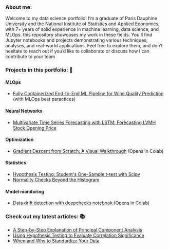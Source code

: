 

<!-- <div id="header" align="center">
  <img src="https://media.giphy.com/media/M9gbBd9nbDrOTu1Mqx/giphy.gif" width="100"/>
</div>
<br/> 

<div id="badges" align="center">
  <a href="https://www.linkedin.com/in/zakaria-j-266570108/">
    <img src="https://img.shields.io/badge/LinkedIn-blue?style=for-the-badge&logo=linkedin&logoColor=white" alt="LinkedIn Badge"/>
  </a>
  <a href="https://medium.com/@zakaria.jaadi">
    <img src="https://img.shields.io/badge/Medium-12100E?style=for-the-badge&logo=medium&logoColor=white" alt="Medium Badge"/>
  </a>
  <a href="your-twitter-URL">
    <img src="https://img.shields.io/badge/Twitter-blue?style=for-the-badge&logo=twitter&logoColor=white" alt="Twitter Badge"/>
  </a>
</div> -->

<h3>About me:</h3>

Welcome to my data science portfolio! I’m a graduate of Paris Dauphine University and the National Institute of Statistics and Applied Economics, with 7+ years of solid experience in machine learning, data science, and MLOps. this repository showcases my work in these fields. You'll find Jupyter notebooks and projects demonstrating various techniques, analyses, and real-world applications. Feel free to explore them, and don’t hesitate to reach out if you’d like to collaborate or discuss how I can contribute to your team


<h3>Projects in this portfolio: 💼 </h3>

<h4>MLOps</h4>

* [Fully Containerized End-to-End ML Pipeline for Wine Quality Prediction](https://github.com/zakariajaadi/WinePredictionMlops/blob/main/README.md)  (with MLOps best paractices)

<h4> Neural Networks</h4>

* [Multivariate Time Series Forecasting with LSTM: Forecasting LVMH Stock Opening Price](https://github.com/zakariajaadi/data-science-portofolio/blob/main/LVMH%20stock%20price%20prediction%20with%20LSTM.ipynb)

<h4>Optimization</h4>

* [Gradient Descent from Scratch: A Visual Walkthrough](https://colab.research.google.com/github/zakariajaadi/data-science-portofolio/blob/main/Gradient%20Descent%20Algorithm.ipynb) (Opens in Colab)

<h4>Statistics</h4>

* [Hypothesis Testing: Student's One-Sample t-test with Scipy](https://github.com/zakariajaadi/data-science-portofolio/blob/main/Student's%20t-test%20Hypothesis%20Testing%20with%20Scipy.ipynb)
* [Normality Checks Beyond the Histogram](https://github.com/zakariajaadi/data-science-portofolio/blob/main/Normality%20Beyond%20the%20Histogram.ipynb)

<h4> Model monitoring </h4>

* [Data drift detection with deepchecks notebook ](https://colab.research.google.com/github/zakariajaadi/data-science-portofolio/blob/main/Data%20Drift%20Detection%20With%20DeepCheck.ipynb) (Opens in Colab)

 <!-- <h4> Neural networks </h4>

 * [Image binary classification with CNN and Transfer Learning using InceptionV3 ](https://github.com/zakariajaadi/image-classification)
-->

<h3> Check out my latest articles: 📚 </h3>

* [A Step-by-Step Explanation of Principal Component Analysis](https://builtin.com/data-science/step-step-explanation-principal-component-analysis)
* [Using Hypothesis Testing to Evaluate Correlation Significance](https://medium.com/towards-data-science/eveything-you-need-to-know-about-interpreting-correlations-2c485841c0b8)
* [When and Why to Standardize Your Data](https://builtin.com/data-science/when-and-why-standardize-your-data)
 




<!---
zakariajaadi/zakariajaadi is a ✨ special ✨ repository because its `README.md` (this file) appears on your GitHub profile.
You can click the Preview link to take a look at your changes.
--->

